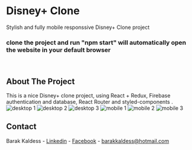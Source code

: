 # Disney+ Clone

Stylish and fully mobile responssive Disney+ Clone project
<br>

<h3>clone the project and run "npm start" will automatically open the website in your default browser </h3>
 
<br>

## About The Project

This is a nice Disney+ clone project, using React + Redux, Firebase authentication and database, React Router and styled-components .
<br>
![desktop 1](https://res.cloudinary.com/ibarak/image/upload/v1668495616/disney-plus-clone/sa3zfutvua4kb4lgjkot.jpg)
![desktop 2](https://res.cloudinary.com/ibarak/image/upload/v1668495848/disney-plus-clone/sgxpt087amljnhftwb0u.jpg)
![desktop 3](https://res.cloudinary.com/ibarak/image/upload/v1668495616/disney-plus-clone/n2va0mms8ekjfwhspfo0.jpg)
![mobile 1](https://res.cloudinary.com/ibarak/image/upload/v1668495616/disney-plus-clone/edvmwapq9gbnds1cmelo.jpg)
![mobile 2](https://res.cloudinary.com/ibarak/image/upload/v1668495615/disney-plus-clone/wl7rqiwnx7n7acqh2r24.jpg)
![mobile 3](https://res.cloudinary.com/ibarak/image/upload/v1668495615/disney-plus-clone/qhdakgucbrokeiqykkwz.jpg)


## Contact

Barak Kaldess - [Linkedin](https://www.linkedin.com/in/barak-kaldess/) - [Facebook](https://www.facebook.com/barak.kaldess/) - barakkaldess@hotmail.com
